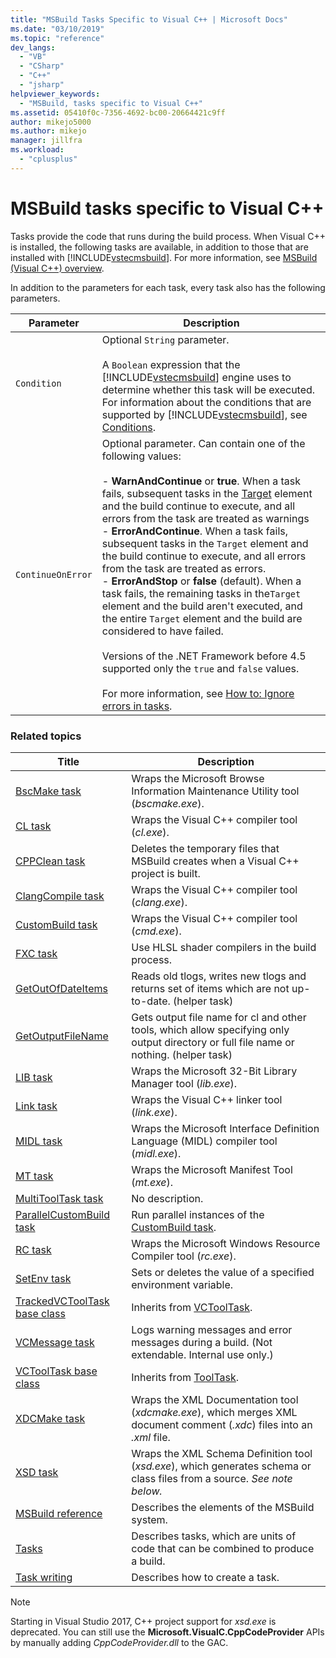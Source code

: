 ```yaml
---
title: "MSBuild Tasks Specific to Visual C++ | Microsoft Docs"
ms.date: "03/10/2019"
ms.topic: "reference"
dev_langs:
  - "VB"
  - "CSharp"
  - "C++"
  - "jsharp"
helpviewer_keywords:
  - "MSBuild, tasks specific to Visual C++"
ms.assetid: 05410f0c-7356-4692-bc00-20664421c9ff
author: mikejo5000
ms.author: mikejo
manager: jillfra
ms.workload:
  - "cplusplus"
---
```

# MSBuild tasks specific to Visual C++
Tasks provide the code that runs during the build process. When Visual C++ is installed, the following tasks are available, in addition to those that are installed with [!INCLUDE[vstecmsbuild](../extensibility/internals/includes/vstecmsbuild_md.md)]. For more information, see [MSBuild (Visual C++) overview](/cpp/build/msbuild-visual-cpp-overview).

 In addition to the parameters for each task, every task also has the following parameters.

| Parameter | Description |
|-------------------| - |
| `Condition` | Optional `String` parameter.<br /><br /> A `Boolean` expression that the [!INCLUDE[vstecmsbuild](../extensibility/internals/includes/vstecmsbuild_md.md)] engine uses to determine whether this task will be executed. For information about the conditions that are supported by [!INCLUDE[vstecmsbuild](../extensibility/internals/includes/vstecmsbuild_md.md)], see [Conditions](../msbuild/msbuild-conditions.md). |
| `ContinueOnError` | Optional parameter. Can contain one of the following values:<br /><br /> -   **WarnAndContinue** or **true**. When a task fails, subsequent tasks in the [Target](../msbuild/target-element-msbuild.md) element and the build continue to execute, and all errors from the task are treated as warnings<br />-   **ErrorAndContinue**. When a task fails, subsequent tasks in the `Target` element and the build continue to execute, and all errors from the task are treated as errors.<br />-   **ErrorAndStop** or **false** (default). When a task fails, the remaining tasks in the`Target` element and the build aren't executed, and the entire `Target` element and the build are considered to have failed.<br /><br /> Versions of the .NET Framework before 4.5 supported only the `true` and `false` values.<br /><br /> For more information, see [How to: Ignore errors in tasks](../msbuild/how-to-ignore-errors-in-tasks.md). |

### Related topics

|Title|Description|
|-----------|-----------------|
|[BscMake task](../msbuild/bscmake-task.md)|Wraps the Microsoft Browse Information Maintenance Utility tool (*bscmake.exe*).|
|[CL task](../msbuild/cl-task.md)|Wraps the Visual C++ compiler tool (*cl.exe*).|
|[CPPClean task](../msbuild/cppclean-task.md)|Deletes the temporary files that MSBuild creates when a Visual C++ project is built.|
|[ClangCompile task](../msbuild/clangcompile-task.md)|Wraps the Visual C++ compiler tool (*clang.exe*).|
|[CustomBuild task](../msbuild/custombuild-task.md)|Wraps the Visual C++ compiler tool (*cmd.exe*).|
|[FXC task](../msbuild/fxc-task.md)|Use HLSL shader compilers in the build process.|
|[GetOutOfDateItems](../msbuild/getoutofdateitems-task.md)|Reads old tlogs, writes new tlogs and returns set of items which are not up-to-date. (helper task)|
|[GetOutputFileName](../msbuild/getoutputfilename-task.md)|Gets output file name for cl and other tools, which allow specifying only output directory or full file name or nothing. (helper task)|
|[LIB task](../msbuild/lib-task.md)|Wraps the Microsoft 32-Bit Library Manager tool (*lib.exe*).|
|[Link task](../msbuild/link-task.md)|Wraps the Visual C++ linker tool (*link.exe*).|
|[MIDL task](../msbuild/midl-task.md)|Wraps the Microsoft Interface Definition Language (MIDL) compiler tool (*midl.exe*).|
|[MT task](../msbuild/mt-task.md)|Wraps the Microsoft Manifest Tool (*mt.exe*).|
|[MultiToolTask task](../msbuild/multitooltask-task.md)|No description.|
|[ParallelCustomBuild task](../msbuild/parallelcustombuild-task.md)|Run parallel instances of the [CustomBuild task](../msbuild/custombuild-task.md).|
|[RC task](../msbuild/rc-task.md)|Wraps the Microsoft Windows Resource Compiler tool (*rc.exe*).|
|[SetEnv task](../msbuild/setenv-task.md)|Sets or deletes the value of a specified environment variable.|
|[TrackedVCToolTask base class](../msbuild/trackedvctooltask-base-class.md)|Inherits from [VCToolTask](../msbuild/vctooltask-base-class.md).|
|[VCMessage task](../msbuild/vcmessage-task.md)|Logs warning messages and error messages during a build. (Not extendable. Internal use only.)|
|[VCToolTask base class](../msbuild/vctooltask-base-class.md)|Inherits from [ToolTask](/dotnet/api/microsoft.build.utilities.tooltask).|
|[XDCMake task](../msbuild/xdcmake-task.md)|Wraps the XML Documentation tool (*xdcmake.exe*), which merges XML document comment (*.xdc*) files into an *.xml* file.|
|[XSD task](../msbuild/xsd-task.md)|Wraps the XML Schema Definition tool (*xsd.exe*), which generates schema or class files from a source. *See note below.*|
|[MSBuild reference](../msbuild/msbuild-reference.md)|Describes the elements of the MSBuild system.|
|[Tasks](../msbuild/msbuild-tasks.md)|Describes tasks, which are units of code that can be combined to produce a build.|
|[Task writing](../msbuild/task-writing.md)|Describes how to create a task.|

> [!NOTE]
> Starting in Visual Studio 2017, C++ project support for *xsd.exe* is deprecated. You can still use the **Microsoft.VisualC.CppCodeProvider** APIs by manually adding *CppCodeProvider.dll* to the GAC.